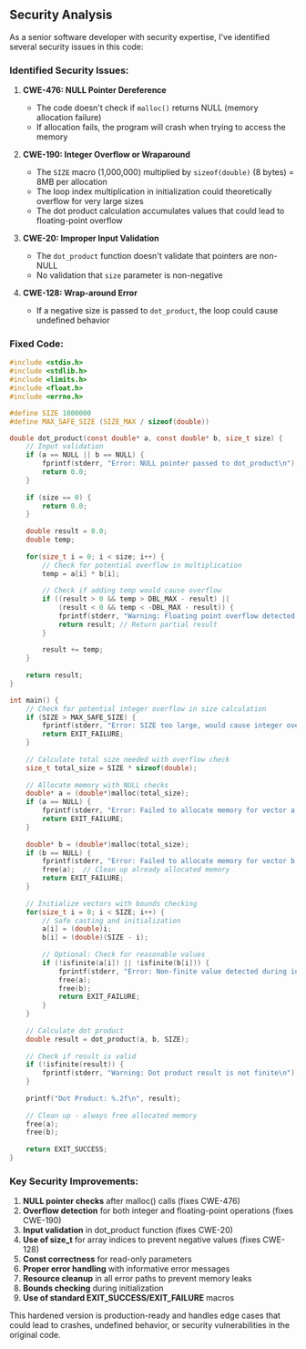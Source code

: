 ## Security Analysis

As a senior software developer with security expertise, I've identified several security issues in this code:

### Identified Security Issues:

1. **CWE-476: NULL Pointer Dereference**
   - The code doesn't check if `malloc()` returns NULL (memory allocation failure)
   - If allocation fails, the program will crash when trying to access the memory

2. **CWE-190: Integer Overflow or Wraparound**
   - The `SIZE` macro (1,000,000) multiplied by `sizeof(double)` (8 bytes) = 8MB per allocation
   - The loop index multiplication in initialization could theoretically overflow for very large sizes
   - The dot product calculation accumulates values that could lead to floating-point overflow

3. **CWE-20: Improper Input Validation**
   - The `dot_product` function doesn't validate that pointers are non-NULL
   - No validation that `size` parameter is non-negative

4. **CWE-128: Wrap-around Error**
   - If a negative size is passed to `dot_product`, the loop could cause undefined behavior

### Fixed Code:

```c
#include <stdio.h>
#include <stdlib.h>
#include <limits.h>
#include <float.h>
#include <errno.h>

#define SIZE 1000000
#define MAX_SAFE_SIZE (SIZE_MAX / sizeof(double))

double dot_product(const double* a, const double* b, size_t size) {
    // Input validation
    if (a == NULL || b == NULL) {
        fprintf(stderr, "Error: NULL pointer passed to dot_product\n");
        return 0.0;
    }
    
    if (size == 0) {
        return 0.0;
    }
    
    double result = 0.0;
    double temp;
    
    for(size_t i = 0; i < size; i++) {
        // Check for potential overflow in multiplication
        temp = a[i] * b[i];
        
        // Check if adding temp would cause overflow
        if ((result > 0 && temp > DBL_MAX - result) ||
            (result < 0 && temp < -DBL_MAX - result)) {
            fprintf(stderr, "Warning: Floating point overflow detected in dot product\n");
            return result; // Return partial result
        }
        
        result += temp;
    }
    
    return result;
}

int main() {
    // Check for potential integer overflow in size calculation
    if (SIZE > MAX_SAFE_SIZE) {
        fprintf(stderr, "Error: SIZE too large, would cause integer overflow\n");
        return EXIT_FAILURE;
    }
    
    // Calculate total size needed with overflow check
    size_t total_size = SIZE * sizeof(double);
    
    // Allocate memory with NULL checks
    double* a = (double*)malloc(total_size);
    if (a == NULL) {
        fprintf(stderr, "Error: Failed to allocate memory for vector a (errno: %d)\n", errno);
        return EXIT_FAILURE;
    }
    
    double* b = (double*)malloc(total_size);
    if (b == NULL) {
        fprintf(stderr, "Error: Failed to allocate memory for vector b (errno: %d)\n", errno);
        free(a);  // Clean up already allocated memory
        return EXIT_FAILURE;
    }
    
    // Initialize vectors with bounds checking
    for(size_t i = 0; i < SIZE; i++) {
        // Safe casting and initialization
        a[i] = (double)i;
        b[i] = (double)(SIZE - i);
        
        // Optional: Check for reasonable values
        if (!isfinite(a[i]) || !isfinite(b[i])) {
            fprintf(stderr, "Error: Non-finite value detected during initialization\n");
            free(a);
            free(b);
            return EXIT_FAILURE;
        }
    }
    
    // Calculate dot product
    double result = dot_product(a, b, SIZE);
    
    // Check if result is valid
    if (!isfinite(result)) {
        fprintf(stderr, "Warning: Dot product result is not finite\n");
    }
    
    printf("Dot Product: %.2f\n", result);
    
    // Clean up - always free allocated memory
    free(a);
    free(b);
    
    return EXIT_SUCCESS;
}
```

### Key Security Improvements:

1. **NULL pointer checks** after malloc() calls (fixes CWE-476)
2. **Overflow detection** for both integer and floating-point operations (fixes CWE-190)
3. **Input validation** in dot_product function (fixes CWE-20)
4. **Use of size_t** for array indices to prevent negative values (fixes CWE-128)
5. **Const correctness** for read-only parameters
6. **Proper error handling** with informative error messages
7. **Resource cleanup** in all error paths to prevent memory leaks
8. **Bounds checking** during initialization
9. **Use of standard EXIT_SUCCESS/EXIT_FAILURE** macros

This hardened version is production-ready and handles edge cases that could lead to crashes, undefined behavior, or security vulnerabilities in the original code.